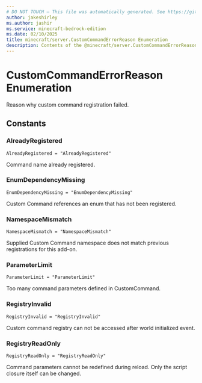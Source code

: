 ```yaml
---
# DO NOT TOUCH — This file was automatically generated. See https://github.com/mojang/minecraftapidocsgenerator to modify descriptions, examples, etc.
author: jakeshirley
ms.author: jashir
ms.service: minecraft-bedrock-edition
ms.date: 02/10/2025
title: minecraft/server.CustomCommandErrorReason Enumeration
description: Contents of the @minecraft/server.CustomCommandErrorReason enumeration.
---
```

# CustomCommandErrorReason Enumeration

Reason why custom command registration failed.

## Constants
### **AlreadyRegistered**
`AlreadyRegistered = "AlreadyRegistered"`

Command name already registered.
### **EnumDependencyMissing**
`EnumDependencyMissing = "EnumDependencyMissing"`

Custom Command references an enum that has not been registered.
### **NamespaceMismatch**
`NamespaceMismatch = "NamespaceMismatch"`

Supplied Custom Command namespace does not match previous registrations for this add-on.
### **ParameterLimit**
`ParameterLimit = "ParameterLimit"`

Too many command parameters defined in CustomCommand.
### **RegistryInvalid**
`RegistryInvalid = "RegistryInvalid"`

Custom command registry can not be accessed after world initialized event.
### **RegistryReadOnly**
`RegistryReadOnly = "RegistryReadOnly"`

Command parameters cannot be redefined during reload. Only the script closure itself can be changed.
